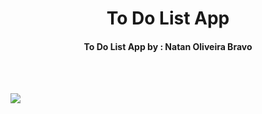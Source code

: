 <h1 align="center"> To Do List App </h1>

<h4 align="center">To Do List App by : Natan Oliveira Bravo</h4>
</br>
</br>

![](https://scontent.fbfh9-1.fna.fbcdn.net/v/t39.30808-6/283456919_104046508990902_1588307917230191537_n.jpg?_nc_cat=105&ccb=1-7&_nc_sid=730e14&_nc_ohc=N_UjUk90oMEAX8oAqBg&_nc_ht=scontent.fbfh9-1.fna&oh=00_AT8_nEKh-j7RaoYHgas_A_k8V8MFtjH2E83dCceqyV_66Q&oe=62906620)
